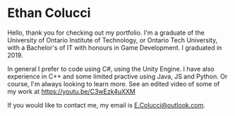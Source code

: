 # Ethan Colucci
Hello, thank you for checking out my portfolio. I'm a graduate of the University of Ontario Institute of Technology, or Ontario Tech University, with a Bachelor's of IT with honours in Game Development. I graduated in 2019. 

In general I prefer to code using C#, using the Unity Engine. I have also experience in C++ and some limited practive using Java, JS and Python. Or course, I'm always looking to learn more. See an edited video of some of my work at https://youtu.be/C3wEzk4uXXM

If you would like to contact me, my email is E.Colucci@outlook.com.

<!---
Ethanol2/Ethanol2 is a ✨ special ✨ repository because its `README.md` (this file) appears on your GitHub profile.
You can click the Preview link to take a look at your changes.
--->
